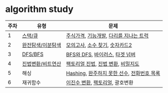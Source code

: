 # algorithm study

| 주차 | 유형 | 문제 |
| - | ----- |  ------ |
| 1| [스택/큐](https://github.com/uyggnodkrap/algorithm/blob/43910bab083682bd23486c08f8982fd92288c621/algorithmstudy/01week/intro.py)| [주식가격](https://github.com/uyggnodkrap/algorithm/blob/9bd589ce0c8dd97e7e89f841ff5a8545dad3669d/algorithmstudy/01week/prgm42584.md), [기능개발](https://github.com/uyggnodkrap/algorithm/blob/4d8e761f8e222a97e63f1bb5503ea7c174ad037a/algorithmstudy/01week/prgm42586.md), [다리를 지나는 트럭](https://github.com/uyggnodkrap/algorithm/blob/54f1f7ee1282572d4ce880f9149aa9ad28751f07/algorithmstudy/01week/prgm42583.md) | 
| 2 | [완전탐색/이분탐색](https://www.notion.so/pdg0526/f695134f50fa488196ea2a90417f847c) | [모의고사](https://**github**.com/uyggnodkrap/algorithm/blob/977e9bde2b7befa07578e050735333b980085770/algorithmstudy/02week/prgm42840.md), [소수 찾기](https://github.com/uyggnodkrap/algorithm/blob/977e9bde2b7befa07578e050735333b980085770/algorithmstudy/02week/prgm42839.md), [숫자카드2](https://github.com/uyggnodkrap/algorithm/blob/977e9bde2b7befa07578e050735333b980085770/algorithmstudy/02week/boj10816.md) | 
| 3 | [DFS/BFS](https://pdg0526.notion.site/DFS-BFS-f695134f50fa488196ea2a90417f847c) | [BFS와 DFS](https://github.com/uyggnodkrap/algorithm/blob/3b9774b0cd9ebb24afd3099529e94e0ac7a06f38/algorithmstudy/03week/DFS%EC%99%80BFS.md), [바이러스](https://github.com/uyggnodkrap/algorithm/blob/3b9774b0cd9ebb24afd3099529e94e0ac7a06f38/algorithmstudy/03week/%EB%B0%94%EC%9D%B4%EB%9F%AC%EC%8A%A4.md), [타겟 넘버](https://github.com/uyggnodkrap/algorithm/blob/3b9774b0cd9ebb24afd3099529e94e0ac7a06f38/algorithmstudy/03week/%ED%83%80%EA%B2%9F%EB%84%98%EB%B2%84.md) |
| 4 | [진법변환/비트연산](https://pdg0526.notion.site/a61fb94fd1f141309d22a8ecb0074a51) | [팩토리얼 진법](https://github.com/uyggnodkrap/algorithm/blob/b9ab891486205a892fcef99ad329cd854ac029ea/algorithmstudy/04week/boj5692.md), [진법 변환](https://github.com/uyggnodkrap/algorithm/blob/b9ab891486205a892fcef99ad329cd854ac029ea/algorithmstudy/04week/boj2745.md), [비밀지도](https://github.com/uyggnodkrap/algorithm/blob/b9ab891486205a892fcef99ad329cd854ac029ea/algorithmstudy/04week/prgm17681.md)|
| 5 | 해싱 | [Hashing](https://github.com/uyggnodkrap/algorithm/blob/ee2b390a378abc5af2c5713c43b53d9f4826c1d2/algorithmstudy/05week/boj15829.md), [완주하지 못한 선수](https://github.com/uyggnodkrap/algorithm/blob/ee2b390a378abc5af2c5713c43b53d9f4826c1d2/algorithmstudy/05week/prgm42576.md), [전화번호 목록](https://github.com/uyggnodkrap/algorithm/blob/cbd8ce813b1db8f7f8e7247183a3c42fcc7f24c5/algorithmstudy/05week/prgm42577.md)
6 | 재귀함수 | [이진수 변환](https://github.com/uyggnodkrap/algorithm/blob/cbd8ce813b1db8f7f8e7247183a3c42fcc7f24c5/algorithmstudy/06week/boj10829.md), [팩토리얼](https://github.com/uyggnodkrap/algorithm/blob/cbd8ce813b1db8f7f8e7247183a3c42fcc7f24c5/algorithmstudy/06week/boj10872.md), 괄호변환